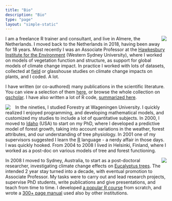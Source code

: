 ```yaml
---
title: "Bio"
description: "Bio"
type: "page"
layout: "simple-static"
---
```



<p>
<img style="float: right; margin-left:15px;" src="../img/tree_landscape_small.jpg">
	I am a freelance R trainer and consultant, and live in Almere, the Netherlands. I moved back to the Netherlands in 2018, having been away for 18 years. 
	Most recently I was an Associate Professor at the <a href="https://www.westernsydney.edu.au/hie" target="_blank">Hawkesbury Institute for the Environment</a> (Western Sydney University), where I worked on models of vegetation function and structure, as support for global models of climate change impact. In practice I worked with lots of datasets, collected at <a href="https://www.westernsydney.edu.au/hie/stories/does_rising_carbon_dioxide_cause_australian_forests_to_grow_more_leaves" target="_blank">field</a> or glasshouse studies on climate change impacts on plants, and I coded. A lot. 
</p>

<p> 
I have written (or co-authored) many publications in the scientific literature. You can view a selection of them <a href="../pages/publications_select">here</a>, or browse the whole collection on <a href="https://scholar.google.com/citations?user=qGSIWxcAAAAJ&hl=en">gscholar</a>. I have also written a lot of R code, <a href="../pages/rcode">summarized here</a>. 
</p>

<p>
<img style="float:left; margin-right:15px;" src="../img/windmill_small.jpg">
In the nineties, I studied Forestry at Wageningen University. I quickly realized I enjoyed programming, and developing mathematical models, and customized my studies to include a lot of quantitative subjects. In 2000, I moved to <a href="https://www.uidaho.edu/" target="_blank">Idaho</a> (USA) to start on my PhD, where I developed a predictive model of forest growth, taking into account variations in the weather, forest attributes, and our understanding of tree physiology. In 2001 one of my supervisors suggested I learn the <a href="https://www.r-project.org/" target="_blank">R</a> language - a nerdy affair in those days. I was quickly hooked. From 2004 to 2008 I lived in Helsinki, Finland, where I worked as a post-doc on various models of tree and forest functioning. </p> 

<p>
<img style="float: right; margin-left:15px;" src="../img/banyan.png">
In 2008 I moved to Sydney, Australia, to start as a post-doctoral researcher, investigating climate change effects on <a href="https://www.westernsydney.edu.au/hie/facilities/whole_tree_chambers" target="_blank">Eucalyptus trees</a>. The intended 2 year stay turned into a decade, with eventual promotion to Associate Professor. My tasks were to carry out and lead research projects, supervise PhD students, write publications and give presentations, and teach from time to time. I developed <a href="http://www.hiercourse.com" target="_blank">a popular R course</a> from scratch, and wrote a <a href="http://www.hiercourse.com/#two" target="_blank">300+ page manual</a> used also by other institutions. </p>









